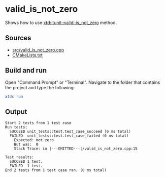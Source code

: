 # valid_is_not_zero

Shows how to use [xtd::tunit::valid::is_not_zero](https://gammasoft71.github.io/xtd/reference_guides/latest/classxtd_1_1tunit_1_1valid.html#a2b6ced238a6f4dfefc171c39f330cb78) method.

## Sources

* [src/valid_is_not_zero.cpp](src/valid_is_not_zero.cpp)
* [CMakeLists.txt](CMakeLists.txt)

## Build and run

Open "Command Prompt" or "Terminal". Navigate to the folder that contains the project and type the following:

```cmake
xtdc run
```

## Output

```
Start 2 tests from 1 test case
Run tests:
  SUCCEED unit_tests::test.test_case_succeed (0 ms total)
  FAILED  unit_tests::test.test_case_failed (0 ms total)
    Expected: not zero
    But was:  0
    Stack Trace: in |---OMITTED---|/valid_is_not_zero.cpp:15

Test results:
  SUCCEED 1 test.
  FAILED  1 test.
End 2 tests from 1 test case ran. (0 ms total)
```
